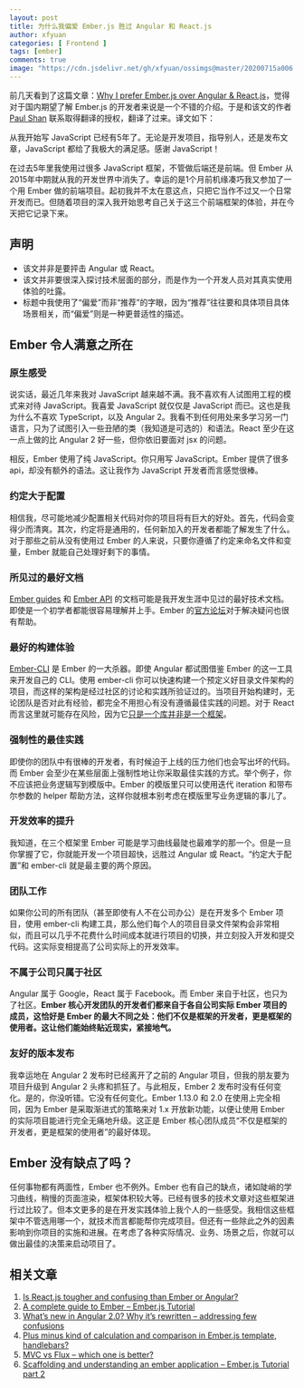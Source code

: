 ```yaml
---
layout: post
title: 为什么我偏爱 Ember.js 胜过 Angular 和 React.js
author: xfyuan
categories: [ Frontend ]
tags: [ember]
comments: true
image: "https://cdn.jsdelivr.net/gh/xfyuan/ossimgs@master/20200715a006.jpg"
---
```


前几天看到了这篇文章：[Why I prefer Ember.js over Angular & React.js](http://voidcanvas.com/prefer-ember-js-angular-react-js/)，觉得对于国内期望了解 Ember.js 的开发者来说是一个不错的介绍。于是和该文的作者 [Paul Shan](http://voidcanvas.com/author/paulshan/) 联系取得翻译的授权，翻译了过来。译文如下：

从我开始写 JavaScript 已经有5年了。无论是开发项目，指导别人，还是发布文章，JavaScript 都给了我极大的满足感。感谢 JavaScript！

在过去5年里我使用过很多 JavaScript 框架，不管做后端还是前端。但 Ember 从2015年中期就从我的开发世界中消失了。幸运的是1个月前机缘凑巧我又参加了一个用 Ember 做的前端项目。起初我并不太在意这点，只把它当作不过又一个日常开发而已。但随着项目的深入我开始思考自己关于这三个前端框架的体验，并在今天把它记录下来。

## 声明

* 该文并非是要抨击 Angular 或 React。
* 该文并非要很深入探讨技术层面的部分，而是作为一个开发人员对其真实使用体验的吐露。
* 标题中我使用了“偏爱”而非“推荐”的字眼，因为“推荐”往往要和具体项目具体场景相关，而“偏爱”则是一种更普适性的描述。

## Ember 令人满意之所在

### 原生感受

说实话，最近几年来我对 JavaScript 越来越不满。我不喜欢有人试图用工程的模式来对待 JavaScript。我喜爱 JavaScript 就仅仅是 JavaScript 而已。这也是我为什么不喜欢 TypeScript，以及 Angular 2。我看不到任何用处来多学习另一门语言，只为了试图引入一些丑陋的类（我知道是可选的）和语法。React 至少在这一点上做的比 Angular 2 好一些，但你依旧要面对 jsx 的问题。

相反，Ember 使用了纯 JavaScript。你只用写 JavaScript。Ember 提供了很多 api，却没有额外的语法。这让我作为 JavaScript 开发者而言感觉很棒。

### 约定大于配置

相信我，尽可能地减少配置相关代码对你的项目将有巨大的好处。首先，代码会变得少而清爽。其次，约定将是通用的，任何新加入的开发者都能了解发生了什么。对于那些之前从没有使用过 Ember 的人来说，只要你遵循了约定来命名文件和变量，Ember 就能自己处理好剩下的事情。

### 所见过的最好文档

[Ember guides](https://guides.emberjs.com/) 和 [Ember API](http://emberjs.com/api/) 的文档可能是我开发生涯中见过的最好技术文档。即使是一个初学者都能很容易理解并上手。Ember 的[官方论坛](https://discuss.emberjs.com/)对于解决疑问也很有帮助。

### 最好的构建体验

[Ember-CLI](https://ember-cli.com) 是 Ember 的一大杀器。即使 Angular 都试图借鉴 Ember 的这一工具来开发自己的 CLI。使用 ember-cli 你可以快速构建一个预定义好目录文件架构的项目，而这样的架构是经过社区的讨论和实践所验证过的。当项目开始构建时，无论团队是否对此有经验，都完全不用担心有没有遵循最佳实践的问题。对于 React 而言这里就可能存在风险，因为它[只是一个库并非是一个框架](http://voidcanvas.com/framework-vs-library-one-better/)。

### 强制性的最佳实践

即使你的团队中有很棒的开发者，有时候迫于上线的压力他们也会写出坏的代码。而 Ember 会至少在某些层面上强制性地让你采取最佳实践的方式。举个例子，你不应该把业务逻辑写到模版中。Ember 的模版里只可以使用迭代 iteration 和带布尔参数的 helper 帮助方法，这样你就根本别考虑在模版里写业务逻辑的事儿了。

### 开发效率的提升

我知道，在三个框架里 Ember 可能是学习曲线最陡也最难学的那一个。但是一旦你掌握了它，你就能开发一个项目超快，远胜过 Angular 或 React。“约定大于配置”和 ember-cli 就是最主要的两个原因。

### 团队工作

如果你公司的所有团队（甚至即使有人不在公司办公）是在开发多个 Ember 项目，使用 ember-cli 构建工具，那么他们每个人的项目目录文件架构会非常相似，而且可以几乎不花费什么时间成本就进行项目的切换，并立刻投入开发和提交代码。这实际变相提高了公司实际上的开发效率。

### 不属于公司只属于社区

Angular 属于 Google，React 属于 Facebook。而 Ember 来自于社区，也只为了社区。**Ember 核心开发团队的开发者们都来自于各自公司实际 Ember 项目的成员，这恰好是 Ember 的最大不同之处：他们不仅是框架的开发者，更是框架的使用者。这让他们能始终贴近现实，紧接地气。**

### 友好的版本发布

我幸运地在 Angular 2 发布时已经离开了之前的 Angular 项目，但我的朋友要为项目升级到 Angular 2 头疼和抓狂了。与此相反，Ember 2 发布时没有任何变化。是的，你没听错。它没有任何变化。Ember 1.13.0 和 2.0 在使用上完全相同，因为 Ember 是采取渐进式的策略来对 1.x 开放新功能，以便让使用 Ember 的实际项目能进行完全无痛地升级。这正是 Ember 核心团队成员“不仅是框架的开发者，更是框架的使用者”的最好体现。

## Ember 没有缺点了吗？

任何事物都有两面性，Ember 也不例外。Ember 也有自己的缺点，诸如陡峭的学习曲线，稍慢的页面渲染，框架体积较大等。已经有很多的技术文章对这些框架进行过比较了。但本文更多的是在开发实践体验上我个人的一些感受。我相信这些框架中不管选用哪一个，就技术而言都能帮你完成项目。但还有一些除此之外的因素影响到你项目的实施和进展。在考虑了各种实际情况、业务、场景之后，你就可以做出最佳的决策来启动项目了。

## 相关文章

1. [Is React.js tougher and confusing than Ember or Angular?](http://voidcanvas.com/react-js-tougher-confusing-ember-angular/)
2. [A complete guide to Ember – Ember.js Tutorial](http://voidcanvas.com/complete-guide-ember-ember-js-tutorial/)
3. [What’s new in Angular 2.0? Why it’s rewritten – addressing few confusions](http://voidcanvas.com/angular-2-introduction/)
4. [Plus minus kind of calculation and comparison in Ember.js template, handlebars?](http://voidcanvas.com/plus-minus-kind-calculation-comparison-ember-js-template-handlebars/)
5. [MVC vs Flux – which one is better?](http://voidcanvas.com/flux-vs-mvc/)
6. [Scaffolding and understanding an ember application – Ember.js Tutorial part 2](http://voidcanvas.com/scaffolding-understanding-ember-application-ember-js-tutorial-part-2/)
